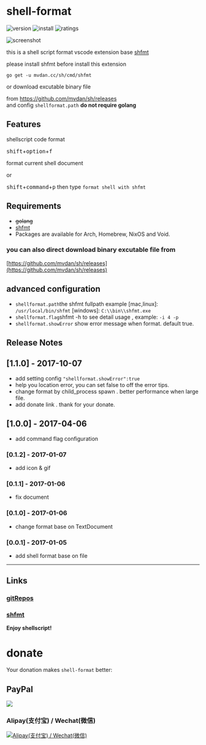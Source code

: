 # shell-format
![version](https://vsmarketplacebadge.apphb.com/version-short/foxundermoon.shell-format.svg)
![install](https://vsmarketplacebadge.apphb.com/installs-short/foxundermoon.shell-format.svg)
![ratings](https://vsmarketplacebadge.apphb.com/rating-short/foxundermoon.shell-format.svg)


![screenshot](https://github.com/foxundermoon/vs-shell-format/raw/master/image/shell_format.gif)

this is a shell script format vscode extension base [shfmt](https://github.com/mvdan/sh)

please  install shfmt before install this extension

`go get -u mvdan.cc/sh/cmd/shfmt`

or download excutable binary  file 

from https://github.com/mvdan/sh/releases  
and config `shellformat.path` **do not require golang**
## Features
shellscript code  format

<kbd>shift</kbd>+<kbd>option</kbd>+<kbd>f</kbd> 

format current shell document

or

<kbd>shift</kbd>+<kbd>command</kbd>+<kbd>p</kbd> then type `format shell with shfmt`

## Requirements
- ~~golang~~
- [shfmt](https://github.com/mvdan/sh#shfmt)
- Packages are available for Arch, Homebrew, NixOS and Void.

 ### you can also direct download binary excutable file  from 
  [https://github.com/mvdan/sh/releases](https://github.com/mvdan/sh/releases)
 
## advanced configuration

- `shellformat.path`the shfmt fullpath  example [mac,linux]: `/usr/local/bin/shfmt`  [windows]: `C:\\bin\\shfmt.exe`
- `shellformat.flag`shfmt -h  to see detail usage , example: `-i 4 -p`
- `shellformat.showError` show error message when format. default true.

## Release Notes
## [1.1.0] - 2017-10-07
- add setting  config  `"shellformat.showError":true`
- help you location  error, you can set false to off the error tips.
- change format by child_process spawn . better performance when large file.
- add donate link . thank for your donate.
## [1.0.0] - 2017-04-06
- add command flag configuration
### [0.1.2] - 2017-01-07
- add icon & gif

### [0.1.1] - 2017-01-06
- fix document

### [0.1.0] - 2017-01-06
- change format base on TextDocument

### [0.0.1] - 2017-01-05
- add shell format base on file 





-----------------------------------------------------------------------------------------------------------

## Links

### [gitRepos](https://github.com/foxundermoon/vs-shell-format)
### [shfmt](https://github.com/mvdan/sh)


**Enjoy shellscript!**

# donate
Your donation makes `shell-format` better:

## PayPal

[![](https://github.com/foxundermoon/vs-shell-format/raw/master/image/donate-paypal.jpg)](https://www.paypal.me/foxmn)



###    Alipay(支付宝) / Wechat(微信)

[![ Alipay(支付宝) / Wechat(微信)](https://github.com/foxundermoon/vs-shell-format/raw/master/image/donate.jpg)](https://github.com/foxundermoon/vs-shell-format/raw/master/image/donate.jpg)